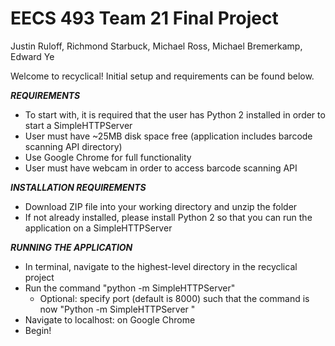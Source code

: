 # EECS 493 Team 21 Final Project
Justin Ruloff, Richmond Starbuck, Michael Ross, Michael Bremerkamp, Edward Ye

Welcome to recyclical! Initial setup and requirements can be found below.


***REQUIREMENTS***
- To start with, it is required that the user has Python 2 installed in order to start a SimpleHTTPServer
- User must have ~25MB disk space free (application includes barcode scanning API directory)
- Use Google Chrome for full functionality
- User must have webcam in order to access barcode scanning API

***INSTALLATION REQUIREMENTS***
- Download ZIP file into your working directory and unzip the folder
- If not already installed, please install Python 2 so that you can run the application on a SimpleHTTPServer

***RUNNING THE APPLICATION***
- In terminal, navigate to the highest-level directory in the recyclical project
- Run the command "python -m SimpleHTTPServer"
  - Optional: specify port (default is 8000) such that the command is now "Python -m SimpleHTTPServer <port>"
- Navigate to localhost:<port> on Google Chrome
- Begin!